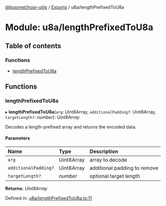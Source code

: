 [@hoprnet/hopr-utils](../README.md) / [Exports](../modules.md) / u8a/lengthPrefixedToU8a

# Module: u8a/lengthPrefixedToU8a

## Table of contents

### Functions

- [lengthPrefixedToU8a](u8a_lengthprefixedtou8a.md#lengthprefixedtou8a)

## Functions

### lengthPrefixedToU8a

▸ **lengthPrefixedToU8a**(`arg`: Uint8Array, `additionalPadding?`: Uint8Array, `targetLength?`: _number_): _Uint8Array_

Decodes a length-prefixed array and returns the encoded data.

#### Parameters

| Name                 | Type       | Description                  |
| :------------------- | :--------- | :--------------------------- |
| `arg`                | Uint8Array | array to decode              |
| `additionalPadding?` | Uint8Array | additional padding to remove |
| `targetLength?`      | _number_   | optional target length       |

**Returns:** _Uint8Array_

Defined in: [u8a/lengthPrefixedToU8a.ts:11](https://github.com/hoprnet/hoprnet/blob/448a47a/packages/utils/src/u8a/lengthPrefixedToU8a.ts#L11)
